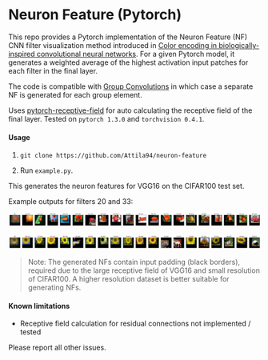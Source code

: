 # Neuron Feature (Pytorch)
This repo provides a Pytorch implementation of the Neuron Feature (NF) CNN filter visualization method introduced in [Color encoding in biologically-inspired convolutional neural networks](https://www.sciencedirect.com/science/article/pii/S0042698918300592). For a given Pytorch model, it generates a weighted average of the highest activation input patches for each filter in the final layer.

The code is compatible with [Group Convolutions](https://github.com/adambielski/GrouPy) in which case a separate NF is generated for each group element.

Uses [pytorch-receptive-field](https://github.com/Fangyh09/pytorch-receptive-field) for auto calculating the receptive field of the final layer. Tested on `pytorch 1.3.0` and `torchvision 0.4.1`.

#### Usage

1. `git clone https://github.com/Attila94/neuron-feature`

2. Run `example.py`.

This generates the neuron features for VGG16 on the CIFAR100 test set.

Example outputs for filters 20 and 33:

![f_20](f_20.png)

![f_33](f_33.png)

> Note: The generated NFs contain input padding (black borders), required due to the large receptive field of VGG16 and small resolution of CIFAR100. A higher resolution dataset is better suitable for generating NFs.

#### Known limitations

- Receptive field calculation for residual connections not implemented / tested

Please report all other issues.